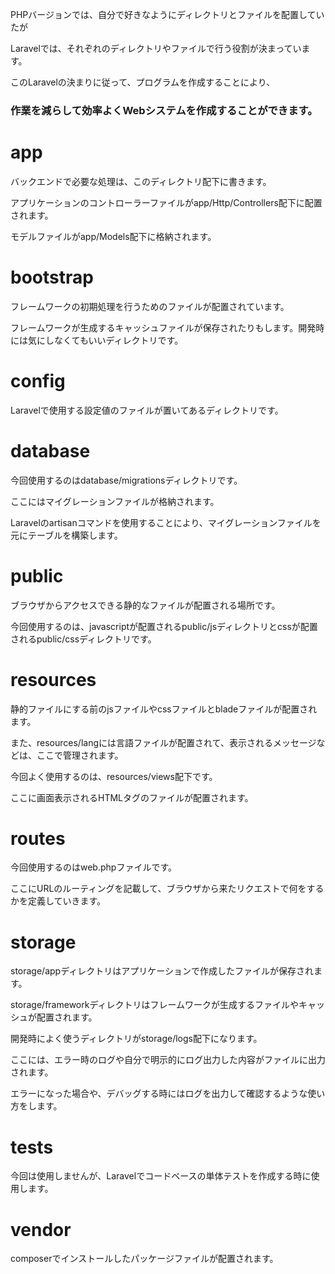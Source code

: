 PHPバージョンでは、自分で好きなようにディレクトリとファイルを配置していたが

Laravelでは、それぞれのディレクトリやファイルで行う役割が決まっています。

このLaravelの決まりに従って、プログラムを作成することにより、

 ### 作業を減らして効率よくWebシステムを作成することができます。
 
 # app
バックエンドで必要な処理は、このディレクトリ配下に書きます。

アプリケーションのコントローラーファイルがapp/Http/Controllers配下に配置されます。

モデルファイルがapp/Models配下に格納されます。

# bootstrap
フレームワークの初期処理を行うためのファイルが配置されています。

フレームワークが生成するキャッシュファイルが保存されたりもします。開発時には気にしなくてもいいディレクトリです。

# config
Laravelで使用する設定値のファイルが置いてあるディレクトリです。

# database
今回使用するのはdatabase/migrationsディレクトリです。

ここにはマイグレーションファイルが格納されます。

Laravelのartisanコマンドを使用することにより、マイグレーションファイルを元にテーブルを構築します。

# public
ブラウザからアクセスできる静的なファイルが配置される場所です。

今回使用するのは、javascriptが配置されるpublic/jsディレクトリとcssが配置されるpublic/cssディレクトリです。

# resources
静的ファイルにする前のjsファイルやcssファイルとbladeファイルが配置されます。

また、resources/langには言語ファイルが配置されて、表示されるメッセージなどは、ここで管理されます。

今回よく使用するのは、resources/views配下です。

ここに画面表示されるHTMLタグのファイルが配置されます。

# routes
今回使用するのはweb.phpファイルです。

ここにURLのルーティングを記載して、ブラウザから来たリクエストで何をするかを定義していきます。

# storage
storage/appディレクトリはアプリケーションで作成したファイルが保存されます。

storage/frameworkディレクトリはフレームワークが生成するファイルやキャッシュが配置されます。

開発時によく使うディレクトリがstorage/logs配下になります。

ここには、エラー時のログや自分で明示的にログ出力した内容がファイルに出力されます。

エラーになった場合や、デバッグする時にはログを出力して確認するような使い方をします。

# tests
今回は使用しませんが、Laravelでコードベースの単体テストを作成する時に使用します。

# vendor
composerでインストールしたパッケージファイルが配置されます。
